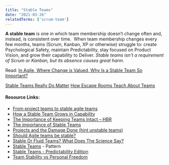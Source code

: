 ```yaml
---
title: "Stable Teams"
date: "2021-03-26"
relatedTerms: ['scrum-team']
---
```


**A stable team** is one in which team membership doesn’t change often and, instead, is consistent over time.  When team membership changes every few months, teams (Scrum, Kanban, XP or otherwise) struggle to: create Psychological Safety, maintain Predictability, stay focused on Product Vision, and grow their capability to Deliver. _Stable teams isn't a requirement of Scrum or Kanban, but its absence causes great harm._

Read: [In Agile, Where Change is Valued, Why Is a Stable Team So Important?](/blog/in-agile-where-change-is-valued-why-is-a-stable-team-so-important.html)

[Stable Teams Really Do Matter](/blog/stable-teams-really-do-matter.html) [How Escape Rooms Teach About Teams](/blog/how-escape-rooms-teach-about-teams.html)

#### Resource Links:

- [From project teams to stable agile teams](https://medium.com/organize-agile/from-project-teams-to-stable-agile-teams-5934c271a8fc)
- [How a Stable Team Grows in Capability](https://coachlankford.com/2018/08/11/stable-team-capability-growth/)
- [The Importance of Keeping Teams Intact – HBR](https://hbr.org/2013/12/the-hidden-benefits-of-keeping-teams-intact)
- [The importance of Stable Teams](https://agilenorway.wordpress.com/2014/09/29/the-importance-of-stable-teams/)
- [Projects and the Damage Done (hint unstable teams)](https://www.infoq.com/articles/kelly-beyond-projects/)
- [Should Agile teams be stable?](https://allthingsagile.co/post/should-agile-teams-be-stable/)
- [Stable Or Fluid Teams? What Does The Science Say?](https://medium.com/the-liberators/in-depth-stable-or-fluid-teams-what-does-the-science-say-95833b0b91a2)
- [Stable Teams](https://sites.google.com/a/scrumplop.org/published-patterns/product-organization-pattern-language/development-team/stable-teams) - Pattern
- [Stable Teams - Predictability Edition](https://www.leadingagile.com/2016/12/stable-teams-predictability-edition/)
- [Team Stability vs Personal Freedom](https://amateurcoach.blog/2018/05/25/team-stability-vs-personal-freedom/)

